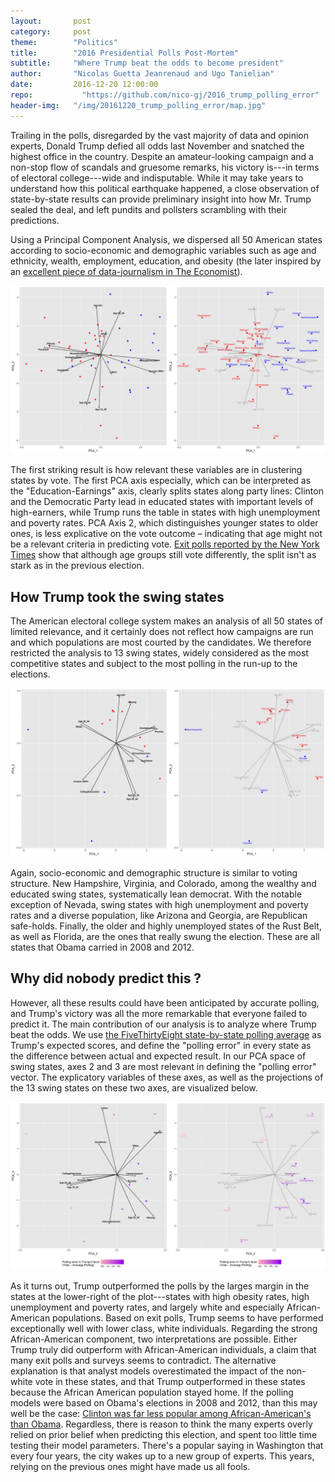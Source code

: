 ```yaml
---
layout:       post
category:     post
theme:        "Politics"
title:        "2016 Presidential Polls Post-Mortem"
subtitle:     "Where Trump beat the odds to become president"
author:       "Nicolas Guetta Jeanrenaud and Ugo Tanielian"
date:         2016-12-20 12:00:00
repo: 		    "https://github.com/nico-gj/2016_trump_polling_error"
header-img:   "/img/20161220_trump_polling_error/map.jpg"
---
```


Trailing in the polls, disregarded by the vast majority of data and opinion experts, Donald Trump defied all odds last November and snatched the highest office in the country. Despite an amateur-looking campaign and a non-stop flow of scandals and gruesome remarks, his victory is---in terms of electoral college---wide and indisputable. While it may take years to understand how this political earthquake happened, a close observation of state-by-state results can provide preliminary insight into how Mr. Trump sealed the deal, and left pundits and pollsters scrambling with their predictions.

Using a Principal Component Analysis, we dispersed all 50 American states according to socio-economic and demographic variables such as age and ethnicity, wealth, employment, education, and obesity (the later inspired by an <a href="https://www.economist.com/news/united-states/21710265-local-health-outcomes-predict-trumpward-swings-illness-indicator" target="_blank">excellent piece of data-journalism in The Economist</a>).

<center>
<a class="example-image-link" href="/img/2016_trump_polling_error/grid1.png" data-lightbox="example-1"><img class="example-image" src="/img/2016_trump_polling_error/grid1.png" alt="image-1" /></a>
</center>

The first striking result is how relevant these variables are in clustering states by vote. The first PCA axis especially, which can be interpreted as the "Education-Earnings" axis, clearly splits states along party lines: Clinton and the Democratic Party lead in educated states with important levels of high-earners, while Trump runs the table in states with high unemployment and poverty rates. PCA Axis 2, which distinguishes younger states to older ones, is less explicative on the vote outcome – indicating that age might not be a relevant criteria in predicting vote. <a href="https://www.nytimes.com/interactive/2016/11/08/us/politics/election-exit-polls.html" target="_blank">Exit polls reported by the New York Times</a> show that although age groups still vote differently, the split isn't as stark as in the previous election.

## How Trump took the swing states

The American electoral college system makes an analysis of all 50 states of limited relevance, and it certainly does not reflect how campaigns are run and which populations are most courted by the candidates. We therefore restricted the analysis to 13 swing states, widely considered as the most competitive states and subject to the most polling in the run-up to the elections.

<center>
<a class="example-image-link" href="/img/2016_trump_polling_error/grid2.png" data-lightbox="example-1"><img class="example-image" src="/img/2016_trump_polling_error/grid2.png" alt="image-1" /></a>
</center>

Again, socio-economic and demographic structure is similar to voting structure. New Hampshire, Virginia, and Colorado, among the wealthy and educated swing states, systematically lean democrat. With the notable exception of Nevada, swing states with high unemployment and poverty rates and a diverse population, like Arizona and Georgia, are Republican safe-holds. Finally, the older and highly unemployed states of the Rust Belt, as well as Florida, are the ones that really swung the election. These are all states that Obama carried in 2008 and 2012.

## Why did nobody predict this ?

However, all these results could have been anticipated by accurate polling, and Trump's victory was all the more remarkable that everyone failed to predict it. The main contribution of our analysis is to analyze where Trump beat the odds. We use <a href="https://projects.fivethirtyeight.com/2016-election-forecast/" target="_blank">the FiveThirtyEight state-by-state polling average</a> as Trump's expected scores, and define the "polling error" in every state as the difference between actual and expected result. In our PCA space of swing states, axes 2 and 3 are most relevant in defining the "polling error" vector. The explicatory variables of these axes, as well as the projections of the 13 swing states on these two axes, are visualized below.

<center>
<a class="example-image-link" href="/img/2016_trump_polling_error/grid3.png" data-lightbox="example-1"><img class="example-image" src="/img/2016_trump_polling_error/grid3.png" alt="image-1" /></a>
</center>

As it turns out, Trump outperformed the polls by the larges margin in the states at the lower-right of the plot---states with high obesity rates, high unemployment and poverty rates, and largely white and especially African-American populations. Based on exit polls, Trump seems to have performed exceptionally well with lower class, white individuals. Regarding the strong African-American component, two interpretations are possible. Either Trump truly did outperform with African-American individuals, a claim that many exit polls and surveys seems to contradict. The alternative explanation is that analyst models overestimated the impact of the non-white vote in these states, and that Trump outperformed in these states because the African American population stayed home. If the polling models were based on Obama's elections in 2008 and 2012, than this may well be the case: <a href="https://www.washingtonpost.com/news/politics/wp/2018/03/12/4-4-million-2012-obama-voters-stayed-home-in-2016-more-than-a-third-of-them-black/" target="_blank">Clinton was far less popular among African-American's than Obama</a>. Regardless, there is reason to think the many experts overly relied on prior belief when predicting this election, and spent too little time testing their model parameters. There's a popular saying in Washington that every four years, the city wakes up to a new group of experts. This years, relying on the previous ones might have made us all fools.
